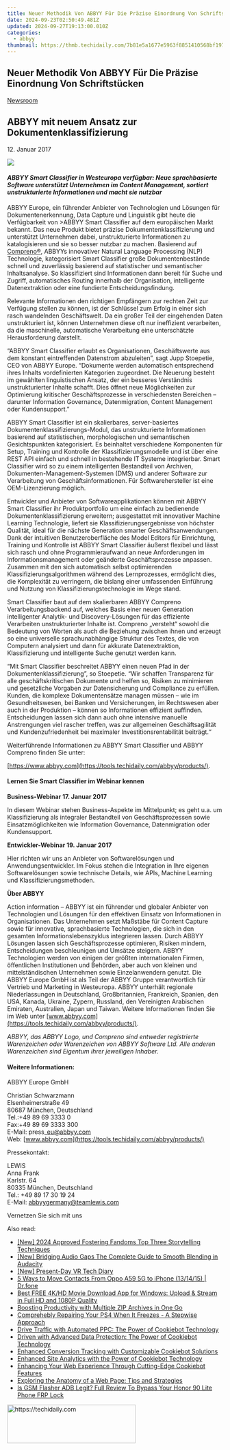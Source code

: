 ```yaml
---
title: Neuer Methodik Von ABBYY Für Die Präzise Einordnung Von Schriftstücken
date: 2024-09-23T02:50:49.481Z
updated: 2024-09-27T19:13:00.010Z
categories:
  - abbyy
thumbnail: https://thmb.techidaily.com/7b81e5a1677e5963f8851410568bf197590afb5724fdd9ea66669ac914b2f944.jpg
---
```


## Neuer Methodik Von ABBYY Für Die Präzise Einordnung Von Schriftstücken

[Newsroom](https://tools.techidaily.com/abbyy/products/)

## ABBYY mit neuem Ansatz zur Dokumentenklassifizierung

12\. Januar 2017

![](https://content.abbyy.com/-/media/project/abbyy/abbyy/branchtemplates/shutterstock_1272462163_1296-x-729.jpg?h=729&iar=0&w=1296)

#### _ABBYY Smart Classifier in Westeuropa verfügbar: Neue sprachbasierte Software unterstützt Unternehmen im Content Management, sortiert unstrukturierte Informationen und macht sie nutzbar_

ABBYY Europe, ein führender Anbieter von Technologien und Lösungen für Dokumentenerkennung, Data Capture und Linguistik gibt heute die Verfügbarkeit von >ABBYY Smart Classifier auf dem europäischen Markt bekannt. Das neue Produkt bietet präzise Dokumentenklassifizierung und unterstützt Unternehmen dabei, unstrukturierte Informationen zu katalogisieren und sie so besser nutzbar zu machen. Basierend auf [Compreno®](https://tools.techidaily.com/abbyy/products/), ABBYYs innovativer Natural Language Processing (NLP) Technologie, kategorisiert Smart Classifier große Dokumentenbestände schnell und zuverlässig basierend auf statistischer und semantischer Inhaltsanalyse. So klassifiziert sind Informationen dann bereit für Suche und Zugriff, automatisches Routing innerhalb der Organisation, intelligente Datenextraktion oder eine fundierte Entscheidungsfindung.  
  
Relevante Informationen den richtigen Empfängern zur rechten Zeit zur Verfügung stellen zu können, ist der Schlüssel zum Erfolg in einer sich rasch wandelnden Geschäftswelt. Da ein großer Teil der eingehenden Daten unstrukturiert ist, können Unternehmen diese oft nur ineffizient verarbeiten, da die maschinelle, automatische Verarbeitung eine unterschätzte Herausforderung darstellt.  
  
“ABBYY Smart Classifier erlaubt es Organisationen, Geschäftswerte aus dem konstant eintreffenden Datenstrom abzuleiten”, sagt Jupp Stoepetie, CEO von ABBYY Europe. “Dokumente werden automatisch entsprechend ihres Inhalts vordefinierten Kategorien zugeordnet. Die Neuerung besteht im gewählten linguistischen Ansatz, der ein besseres Verständnis unstrukturierter Inhalte schafft. Dies öffnet neue Möglichkeiten zur Optimierung kritischer Geschäftsprozesse in verschiedensten Bereichen – darunter Information Governance, Datenmigration, Content Management oder Kundensupport.”  
  
ABBYY Smart Classifier ist ein skalierbares, server-basiertes Dokumentenklassifizierungs-Modul, das unstrukturierte Informationen basierend auf statistischen, morphologischen und semantischen Gesichtspunkten kategorisiert. Es beinhaltet verschiedene Komponenten für Setup, Training und Kontrolle der Klassifizierungsmodelle und ist über eine REST API einfach und schnell in bestehende IT Systeme integrierbar. Smart Classifier wird so zu einem intelligenten Bestandteil von Archiven, Dokumenten-Management-Systemen (DMS) und anderer Software zur Verarbeitung von Geschäftsinformationen. Für Softwarehersteller ist eine OEM-Lizenzierung möglich.  
  
Entwickler und Anbieter von Softwareapplikationen können mit ABBYY Smart Classifier ihr Produktportfolio um eine einfach zu bedienende Dokumentenklassifizierung erweitern; ausgestattet mit innovativer Machine Learning Technologie, liefert sie Klassifizierungsergebnisse von höchster Qualität, ideal für die nächste Generation smarter Geschäftsanwendungen. Dank der intuitiven Benutzeroberfläche des Model Editors für Einrichtung, Training und Kontrolle ist ABBYY Smart Classifier äußerst flexibel und lässt sich rasch und ohne Programmieraufwand an neue Anforderungen im Informationsmanagement oder geänderte Geschäftsprozesse anpassen. Zusammen mit den sich automatisch selbst optimierenden Klassifizierungsalgorithmen während des Lernprozesses, ermöglicht dies, die Komplexität zu verringern, die bislang einer umfassenden Einführung und Nutzung von Klassifizierungstechnologie im Wege stand.  
  
Smart Classifier baut auf dem skalierbaren ABBYY Compreno Verarbeitungsbackend auf, welches Basis einer neuen Generation intelligenter Analytik- und Discovery-Lösungen für das effiziente Verarbeiten unstrukturierter Inhalte ist. Compreno „versteht“ sowohl die Bedeutung von Worten als auch die Beziehung zwischen ihnen und erzeugt so eine universelle sprachunabhängige Struktur des Textes, die von Computern analysiert und dann für akkurate Datenextraktion, Klassifizierung und intelligente Suche genutzt werden kann.  
  
“Mit Smart Classifier beschreitet ABBYY einen neuen Pfad in der Dokumentenklassifizierung”, so Stoepetie. “Wir schaffen Transparenz für alle geschäftskritischen Dokumente und helfen so, Risiken zu minimieren und gesetzliche Vorgaben zur Datensicherung und Compliance zu erfüllen. Kunden, die komplexe Dokumentensätze managen müssen – wie im Gesundheitswesen, bei Banken und Versicherungen, im Rechtswesen aber auch in der Produktion – können so Informationen effizient auffinden. Entscheidungen lassen sich dann auch ohne intensive manuelle Anstrengungen viel rascher treffen, was zur allgemeinen Geschäftsagilität und Kundenzufriedenheit bei maximaler Investitionsrentabilität beiträgt.“  
  
Weiterführende Informationen zu ABBYY Smart Classifier und ABBYY Compreno finden Sie unter:

[https://www.abbyy.com](https://tools.techidaily.com/abbyy/products/).  
  
#### Lernen Sie Smart Classifier im Webinar kennen

**Business-Webinar 17\. Januar 2017**

In diesem Webinar stehen Business-Aspekte im Mittelpunkt; es geht u.a. um Klassifizierung als integraler Bestandteil von Geschäftsprozessen sowie Einsatzmöglichkeiten wie Information Governance, Datenmigration oder Kundensupport.

**Entwickler-Webinar 19\. Januar 2017**

Hier richten wir uns an Anbieter von Softwarelösungen und Anwendungsentwickler. Im Fokus stehen die Integration in Ihre eigenen Softwarelösungen sowie technische Details, wie APIs, Machine Learning und Klassifizierungsmethoden.

**Über ABBYY**

Action information – ABBYY ist ein führender und globaler Anbieter von Technologien und Lösungen für den effektiven Einsatz von Informationen in Organisationen. Das Unternehmen setzt Maßstäbe für Content Capture sowie für innovative, sprachbasierte Technologien, die sich in den gesamten Informationslebenszyklus integrieren lassen. Durch ABBYY Lösungen lassen sich Geschäftsprozesse optimieren, Risiken mindern, Entscheidungen beschleunigen und Umsätze steigern. ABBYY Technologien werden von einigen der größten internationalen Firmen, öffentlichen Institutionen und Behörden, aber auch von kleinen und mittelständischen Unternehmen sowie Einzelanwendern genutzt. Die ABBYY Europe GmbH ist als Teil der ABBYY Gruppe verantwortlich für Vertrieb und Marketing in Westeuropa. ABBYY unterhält regionale Niederlassungen in Deutschland, Großbritannien, Frankreich, Spanien, den USA, Kanada, Ukraine, Zypern, Russland, den Vereinigten Arabischen Emiraten, Australien, Japan und Taiwan. Weitere Informationen finden Sie im Web unter [www.abbyy.com](https://tools.techidaily.com/abbyy/products/).

_ABBYY, das ABBYY Logo, und Compreno sind entweder registrierte Warenzeichen oder Warenzeichen von ABBYY Software Ltd. Alle anderen Warenzeichen sind Eigentum ihrer jeweiligen Inhaber._ 
  
#### Weitere Informationen:

ABBYY Europe GmbH

Christian Schwarzmann  
Elsenheimerstraße 49   
80687 München, Deutschland  
Tel.:+49 89 69 3333 0  
Fax:+49 89 69 3333 300  
E-Mail: press\_eu@abbyy.com  
Web: [www.abbyy.com](https://tools.techidaily.com/abbyy/products/)

  
Pressekontakt:

LEWIS  
Anna Frank  
Karlstr. 64  
80335 München, Deutschland  
Tel.: +49 89 17 30 19 24  
E-Mail: [abbyygermany@teamlewis.com](https://tools.techidaily.com/abbyy/products/)

  
Vernetzen Sie sich mit uns

<ins class="adsbygoogle"
     style="display:block"
     data-ad-format="autorelaxed"
     data-ad-client="ca-pub-7571918770474297"
     data-ad-slot="1223367746"></ins>

<ins class="adsbygoogle"
     style="display:block"
     data-ad-client="ca-pub-7571918770474297"
     data-ad-slot="8358498916"
     data-ad-format="auto"
     data-full-width-responsive="true"></ins>

<span class="atpl-alsoreadstyle">Also read:</span>
<div><ul>
<li><a href="https://youtube-zero.techidaily.com/024-approved-fostering-fandoms-top-three-storytelling-techniques/"><u>[New] 2024 Approved Fostering Fandoms Top Three Storytelling Techniques</u></a></li>
<li><a href="https://extra-resources.techidaily.com/new-bridging-audio-gaps-the-complete-guide-to-smooth-blending-in-audacity/"><u>[New] Bridging Audio Gaps The Complete Guide to Smooth Blending in Audacity</u></a></li>
<li><a href="https://fox-glue.techidaily.com/new-present-day-vr-tech-diary/"><u>[New] Present-Day VR Tech Diary</u></a></li>
<li><a href="https://blog-min.techidaily.com/5-ways-to-move-contacts-from-oppo-a59-5g-to-iphone-131415-drfone-by-drfone-transfer-from-android-transfer-from-android/"><u>5 Ways to Move Contacts From Oppo A59 5G to iPhone (13/14/15) | Dr.fone</u></a></li>
<li><a href="https://vp-tips.techidaily.com/best-free-4khd-movie-download-app-for-windows-upload-and-stream-in-full-hd-and-1080p-quality/"><u>Best FREE 4K/HD Movie Download App for Windows: Upload & Stream in Full HD and 1080P Quality</u></a></li>
<li><a href="https://win11.techidaily.com/boosting-productivity-with-multiple-zip-archives-in-one-go/"><u>Boosting Productivity with Multiple ZIP Archives in One Go</u></a></li>
<li><a href="https://win-able.techidaily.com/comprehebly-repairing-your-ps4-when-it-freezes-a-stepwise-approach/"><u>Comprehebly Repairing Your PS4 When It Freezes - A Stepwise Approach</u></a></li>
<li><a href="https://solve-marvelous.techidaily.com/drive-traffic-with-automated-ppc-the-power-of-cookiebot-technology/"><u>Drive Traffic with Automated PPC: The Power of Cookiebot Technology</u></a></li>
<li><a href="https://solve-marvelous.techidaily.com/driven-with-advanced-data-protection-the-power-of-cookiebot-technology/"><u>Driven with Advanced Data Protection: The Power of Cookiebot Technology</u></a></li>
<li><a href="https://solve-marvelous.techidaily.com/enhanced-conversion-tracking-with-customizable-cookiebot-solutions/"><u>Enhanced Conversion Tracking with Customizable Cookiebot Solutions</u></a></li>
<li><a href="https://solve-marvelous.techidaily.com/enhanced-site-analytics-with-the-power-of-cookiebot-technology/"><u>Enhanced Site Analytics with the Power of Cookiebot Technology</u></a></li>
<li><a href="https://solve-marvelous.techidaily.com/enhancing-your-web-experience-through-cutting-edge-cookiebot-features/"><u>Enhancing Your Web Experience Through Cutting-Edge Cookiebot Features</u></a></li>
<li><a href="https://solve-marvelous.techidaily.com/exploring-the-anatomy-of-a-web-page-tips-and-strategies/"><u>Exploring the Anatomy of a Web Page: Tips and Strategies</u></a></li>
<li><a href="https://bypass-frp.techidaily.com/is-gsm-flasher-adb-legit-full-review-to-bypass-your-honor-90-lite-phone-frp-lock-by-drfone-android/"><u>Is GSM Flasher ADB Legit? Full Review To Bypass Your Honor 90 Lite Phone FRP Lock</u></a></li>
</ul></div>

<!-- affiliate ads begin -->
<a href="https://aligracehair.sjv.io/c/5597632/2027176/19272" target="_top" id="2027176">
  <img src="//a.impactradius-go.com/display-ad/19272-2027176" border="0" alt="https://techidaily.com" width="300" height="90"/>
</a>
<img height="0" width="0" src="https://aligracehair.sjv.io/i/5597632/2027176/19272" style="position:absolute;visibility:hidden;" border="0" />
<!-- affiliate ads end -->

